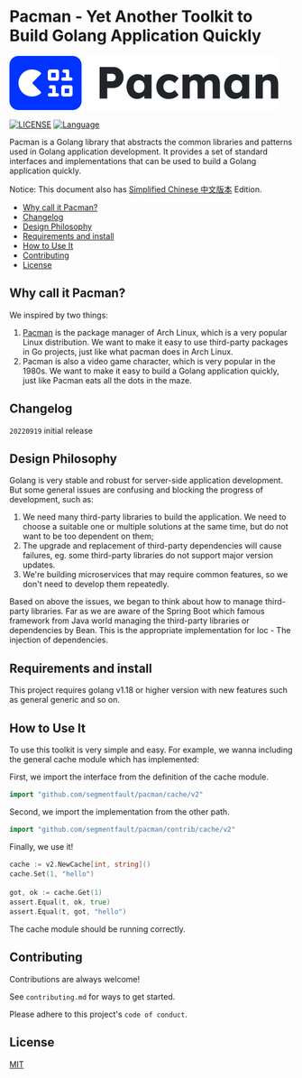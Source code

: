 # Pacman - Yet Another Toolkit to Build Golang Application Quickly

![logo](./docs/pacman-logo.svg)

[![LICENSE](https://img.shields.io/badge/License-MIT-green)](https://github.com/segmentfault/pacmam/blob/master/LICENSE)
[![Language](https://img.shields.io/badge/Language-Go-blue.svg)](https://golang.org/)

Pacman is a Golang library that abstracts the common libraries and patterns used in Golang application development. It provides a set of standard interfaces and implementations that can be used to build a Golang application quickly.

Notice: This document also has [Simplified Chinese 中文版本](README_CN.md) Edition.

<!-- TOC depthfrom:2 orderedlist:false -->

- [Why call it Pacman?](#why-call-it-pacman)
- [Changelog](#changelog)
- [Design Philosophy](#design-philosophy)
- [Requirements and install](#requirements-and-install)
- [How to Use It](#how-to-use-it)
- [Contributing](#contributing)
- [License](#license)

<!-- /TOC -->

## Why call it Pacman?

We inspired by two things:

1. [Pacman](https://wiki.archlinux.org/title/Pacman) is the package manager of Arch Linux, which is a very popular Linux distribution.
We want to make it easy to use third-party packages in Go projects, just like what pacman does in Arch Linux.
2. Pacman is also a video game character, which is very popular in the 1980s.
We want to make it easy to build a Golang application quickly, just like Pacman eats all the dots in the maze.

## Changelog

`20220919` initial release

## Design Philosophy

Golang is very stable and robust for server-side application development. But some general issues are confusing and blocking the progress of development, such as:

1. We need many third-party libraries to build the application. We need to choose a suitable one or multiple solutions at the same time, but do not want to be too dependent on them;
2. The upgrade and replacement of third-party dependencies will cause failures, eg. some third-party libraries do not support major version updates.
3. We're building microservices that may require common features, so we don't need to develop them repeatedly.

Based on above the issues, we began to think about how to manage third-party libraries. Far as we are aware of the Spring Boot which famous framework from Java world managing the third-party libraries or dependencies by Bean. This is the appropriate implementation for Ioc - The injection of dependencies.

## Requirements and install

This project requires golang v1.18 or higher version with new features such as general generic and so on.

## How to Use It

To use this toolkit is very simple and easy. For example, we wanna including the general cache module which has implemented:

First, we import the interface from the definition of the cache module.

```go
import "github.com/segmentfault/pacman/cache/v2"
```

Second, we import the implementation from the other path.

```go
import "github.com/segmentfault/pacman/contrib/cache/v2"
```

Finally, we use it!

```go
cache := v2.NewCache[int, string]()
cache.Set(1, "hello")

got, ok := cache.Get(1)
assert.Equal(t, ok, true)
assert.Equal(t, got, "hello")
```

The cache module should be running correctly.

## Contributing

Contributions are always welcome!

See `contributing.md` for ways to get started.

Please adhere to this project's `code of conduct`.

## License

[MIT](https://github.com/segmentfault/pacmam/blob/master/LICENSE)
